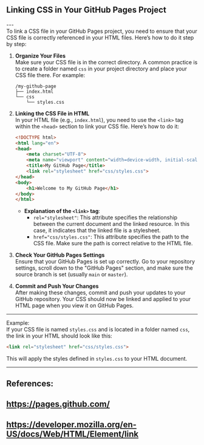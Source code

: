 ## Linking CSS in Your GitHub Pages Project <br>
---<br>
To link a CSS file in your GitHub Pages project, you need to ensure that your CSS file is correctly referenced in your HTML files. Here’s how to do it step by step:

1. **Organize Your Files**  
   Make sure your CSS file is in the correct directory. A common practice is to create a folder named `css` in your project directory and place your CSS file there. For example:
   ```
   /my-github-page
   ├── index.html
   └── css
       └── styles.css
   ```

2. **Linking the CSS File in HTML**  
   In your HTML file (e.g., `index.html`), you need to use the `<link>` tag within the `<head>` section to link your CSS file. Here’s how to do it:
   ```html
   <!DOCTYPE html>
   <html lang="en">
   <head>
       <meta charset="UTF-8">
       <meta name="viewport" content="width=device-width, initial-scale=1.0">
       <title>My GitHub Page</title>
       <link rel="stylesheet" href="css/styles.css">
   </head>
   <body>
       <h1>Welcome to My GitHub Page</h1>
   </body>
   </html>
   ```
   - **Explanation of the `<link>` tag**:
     - `rel="stylesheet"`: This attribute specifies the relationship between the current document and the linked resource. In this case, it indicates that the linked file is a stylesheet.
     - `href="css/styles.css"`: This attribute specifies the path to the CSS file. Make sure the path is correct relative to the HTML file.

3. **Check Your GitHub Pages Settings**  
   Ensure that your GitHub Pages is set up correctly. Go to your repository settings, scroll down to the "GitHub Pages" section, and make sure the source branch is set (usually `main` or `master`).

4. **Commit and Push Your Changes**  
   After making these changes, commit and push your updates to your GitHub repository. Your CSS should now be linked and applied to your HTML page when you view it on GitHub Pages.

---  
Example:  
If your CSS file is named `styles.css` and is located in a folder named `css`, the link in your HTML should look like this:
```html
<link rel="stylesheet" href="css/styles.css">
```
This will apply the styles defined in `styles.css` to your HTML document.

---  
## References:  
## https://pages.github.com/  
## https://developer.mozilla.org/en-US/docs/Web/HTML/Element/link